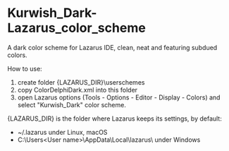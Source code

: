 # Kurwish_Dark-Lazarus_color_scheme
A dark color scheme for Lazarus IDE, clean, neat and featuring subdued colors.

How to use:
1. create folder {LAZARUS_DIR}\userschemes
2. copy ColorDelphiDark.xml into this folder
3. open Lazarus options (Tools - Options - Editor - Display - Colors) and select "Kurwish_Dark" color scheme.

{LAZARUS_DIR} is the folder where Lazarus keeps its settings, by default:
- ~/.lazarus under Linux, macOS
- C:\Users\<User name>\AppData\Local\lazarus\ under Windows
